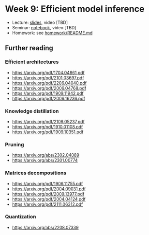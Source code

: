 # Week 9: Efficient model inference

* Lecture: [slides](./lecture.pdf), video [TBD]
* Seminar: [notebook](./practice.pdf), video [TBD]
* Homework: see [homework/README.md](homework/README.md)

## Further reading
### Efficient architectures
* https://arxiv.org/pdf/1704.04861.pdf
* https://arxiv.org/pdf/2101.03697.pdf
* https://arxiv.org/pdf/2206.04040.pdf
* https://arxiv.org/pdf/2006.04768.pdf
* https://arxiv.org/pdf/1909.11942.pdf
* https://arxiv.org/pdf/2006.16236.pdf

### Knowledge distillation
* https://arxiv.org/pdf/2106.05237.pdf
* https://arxiv.org/pdf/1910.01108.pdf
* https://arxiv.org/pdf/1909.10351.pdf

### Pruning
* https://arxiv.org/abs/2302.04089
* https://arxiv.org/abs/2301.00774

### Matrices decompositions
* https://arxiv.org/pdf/1906.11755.pdf
* https://arxiv.org/pdf/2004.09031.pdf
* https://arxiv.org/pdf/2009.13977.pdf
* https://arxiv.org/pdf/2004.04124.pdf
* https://arxiv.org/pdf/2111.06312.pdf

### Quantization
* https://arxiv.org/abs/2208.07339
